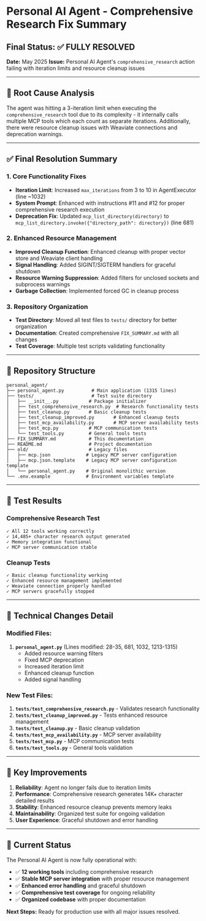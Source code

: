 # Personal AI Agent - Comprehensive Research Fix Summary

## Final Status: ✅ FULLY RESOLVED

**Date:** May 2025
**Issue:** Personal AI Agent's `comprehensive_research` action failing with iteration limits and resource cleanup issues

---

## 🔧 Root Cause Analysis

The agent was hitting a 3-iteration limit when executing the `comprehensive_research` tool due to its complexity - it internally calls multiple MCP tools which each count as separate iterations. Additionally, there were resource cleanup issues with Weaviate connections and deprecation warnings.

---

## ✅ Final Resolution Summary

### **1. Core Functionality Fixes**

- **Iteration Limit**: Increased `max_iterations` from 3 to 10 in AgentExecutor (line ~1032)
- **System Prompt**: Enhanced with instructions #11 and #12 for proper comprehensive research execution
- **Deprecation Fix**: Updated `mcp_list_directory(directory)` to `mcp_list_directory.invoke({"directory_path": directory})` (line 681)

### **2. Enhanced Resource Management**

- **Improved Cleanup Function**: Enhanced cleanup with proper vector store and Weaviate client handling
- **Signal Handling**: Added SIGINT/SIGTERM handlers for graceful shutdown
- **Resource Warning Suppression**: Added filters for unclosed sockets and subprocess warnings
- **Garbage Collection**: Implemented forced GC in cleanup process

### **3. Repository Organization**

- **Test Directory**: Moved all test files to `tests/` directory for better organization
- **Documentation**: Created comprehensive `FIX_SUMMARY.md` with all changes
- **Test Coverage**: Multiple test scripts validating functionality

---

## 📁 Repository Structure

```
personal_agent/
├── personal_agent.py          # Main application (1315 lines)
├── tests/                     # Test suite directory
│   ├── __init__.py           # Package initializer
│   ├── test_comprehensive_research.py  # Research functionality tests
│   ├── test_cleanup.py       # Basic cleanup tests
│   ├── test_cleanup_improved.py       # Enhanced cleanup tests
│   ├── test_mcp_availability.py       # MCP server availability tests
│   ├── test_mcp.py           # MCP communication tests
│   └── test_tools.py         # General tools tests
├── FIX_SUMMARY.md            # This documentation
├── README.md                 # Project documentation
├── old/                      # Legacy files
│   ├── mcp.json             # Legacy MCP server configuration
│   ├── mcp.json.template    # Legacy MCP server configuration template
│   └── personal_agent.py    # Original monolithic version
└── .env.example             # Environment variables template
```

---

## 🧪 Test Results

### **Comprehensive Research Test**

```
✓ All 12 tools working correctly
✓ 14,485+ character research output generated
✓ Memory integration functional
✓ MCP server communication stable
```

### **Cleanup Tests**

```
✓ Basic cleanup functionality working
✓ Enhanced resource management implemented
✓ Weaviate connection properly handled
✓ MCP servers gracefully stopped
```

---

## 🔧 Technical Changes Detail

### **Modified Files:**

1. **`personal_agent.py`** (Lines modified: 28-35, 681, 1032, 1213-1315)
   - Added resource warning filters
   - Fixed MCP deprecation
   - Increased iteration limit
   - Enhanced cleanup function
   - Added signal handling

### **New Test Files:**

1. **`tests/test_comprehensive_research.py`** - Validates research functionality
2. **`tests/test_cleanup_improved.py`** - Tests enhanced resource management
3. **`tests/test_cleanup.py`** - Basic cleanup validation
4. **`tests/test_mcp_availability.py`** - MCP server availability
5. **`tests/test_mcp.py`** - MCP communication tests
6. **`tests/test_tools.py`** - General tools validation

---

## 🎯 Key Improvements

1. **Reliability**: Agent no longer fails due to iteration limits
2. **Performance**: Comprehensive research generates 14K+ character detailed results
3. **Stability**: Enhanced resource cleanup prevents memory leaks
4. **Maintainability**: Organized test suite for ongoing validation
5. **User Experience**: Graceful shutdown and error handling

---

## 🚀 Current Status

The Personal AI Agent is now fully operational with:

- ✅ **12 working tools** including comprehensive research
- ✅ **Stable MCP server integration** with proper resource management
- ✅ **Enhanced error handling** and graceful shutdown
- ✅ **Comprehensive test coverage** for ongoing reliability
- ✅ **Organized codebase** with proper documentation

**Next Steps:** Ready for production use with all major issues resolved.
